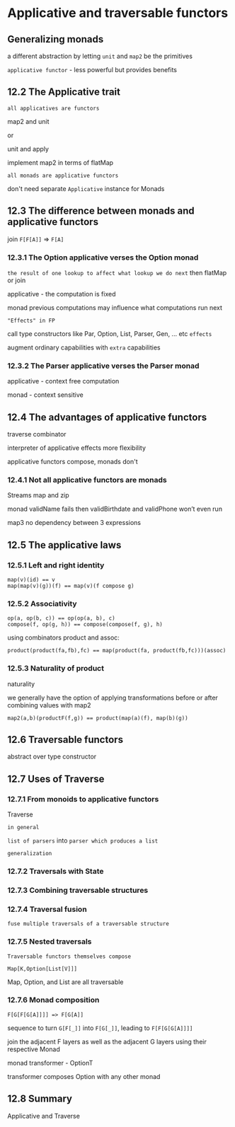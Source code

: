 # Applicative and traversable functors

## Generalizing monads

 a different abstraction by letting `unit` and `map2` be the primitives
 
 `applicative functor` - less powerful but provides benefits
 
 ## 12.2 The Applicative trait
 
 `all applicatives are functors`
 
 map2 and unit
 
 or
 
 unit and apply
 
 implement map2 in terms of flatMap
 
 `all monads are applicative functors`
 
 don't need separate `Applicative` instance for Monads
 
 ## 12.3 The difference between monads and applicative functors
 
 join `F[F[A]]` => `F[A]`
 
 ### 12.3.1 The Option applicative verses the Option monad
 
 `the result of one lookup to affect what lookup we do next` then flatMap or join
 
 applicative - the computation is fixed
 
 monad previous computations may influence what computations run next
 
 `"Effects" in FP`
 
 call type constructors like Par, Option, List, Parser, Gen, ... etc `effects`
 
 augment ordinary capabilities with `extra` capabilities
 
 ### 12.3.2 The Parser applicative verses the Parser monad
 
 applicative - context free computation
 
 monad - context sensitive 
 
 ## 12.4 The advantages of applicative functors
 
 traverse combinator
 
 interpreter of applicative effects more flexibility
 
 applicative functors compose, monads don't
 
 ### 12.4.1 Not all applicative functors are monads
 
 Streams map and zip
 
 monad validName fails then validBirthdate and validPhone won’t even run
 
 map3 no dependency between 3 expressions
 
 ## 12.5 The applicative laws
 
 ### 12.5.1 Left and right identity
 
 ```
map(v)(id) == v
map(map(v)(g))(f) == map(v)(f compose g)
```

### 12.5.2 Associativity

```
op(a, op(b, c)) == op(op(a, b), c)
compose(f, op(g, h)) == compose(compose(f, g), h)
```

using combinators product and assoc:

```
product(product(fa,fb),fc) == map(product(fa, product(fb,fc)))(assoc)
```

### 12.5.3 Naturality of product
 
 naturality
 
 we generally have the option of applying transformations before or after combining values with map2
 
 `map2(a,b)(productF(f,g)) == product(map(a)(f), map(b)(g))`
 
 
## 12.6 Traversable functors
 
 abstract over type constructor
 
## 12.7 Uses of Traverse
 
### 12.7.1 From monoids to applicative functors

Traverse
 
`in general`

`list of parsers` into `parser which produces a list`
 
 `generalization`
 
### 12.7.2 Traversals with State
 
### 12.7.3 Combining traversable structures
 
### 12.7.4 Traversal fusion
 
 `fuse multiple traversals of a traversable structure`
 
### 12.7.5 Nested traversals
 
 `Traversable functors themselves compose`

`Map[K,Option[List[V]]]`

Map, Option, and List are all traversable 
 
 
### 12.7.6 Monad composition

`F[G[F[G[A]]]] => F[G[A]]`

sequence to turn `G[F[_]]` into `F[G[_]]`, leading to `F[F[G[G[A]]]]`

join the adjacent F layers as well as the adjacent G layers using their respective Monad
 
monad transformer - OptionT

transformer composes Option with any other monad

## 12.8 Summary

Applicative and Traverse

